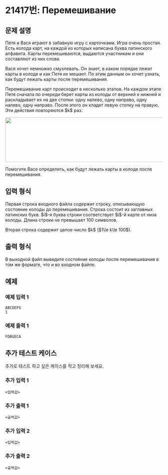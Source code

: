 # 21417번: Перемешивание

## 문제 설명


<p>Петя и Вася играют в забавную игру с карточками. Игра очень простая. Есть колода карт, на каждой из которых написана буква латинского алфавита. Карты перемешиваются, выдаются участникам и они составляют из них слова.</p>

<p>Вася хочет немножко смухлевать. Он знает, в каком порядке лежат карты в колоде и как Петя их мешает. По этим данным он хочет узнать, как будут лежать карты после перемешивания.&nbsp;</p>

<p>Перемешивание карт происходит в несколько этапов. На каждом этапе Петя сначала по очереди берет карты из колоды от верхней к нижней и раскладывает их на две стопки: одну налево, одну направо, одну налево, одну направо. После этого он кладет левую стопку на правую. Эти действия повторяются $k$ раз.</p>

<p style="text-align: center;"><img alt="" src="https://upload.acmicpc.net/d6978c54-1ba0-47df-abdc-0c90575d3013/-/preview/" style="width: 563px; height: 142px;"></p>

<p>Помогите Васе определить, как будут лежать карты в колоде после перемешивания.</p>



## 입력 형식


<p>Первая строка входного файла содержит строку, описывающую состояние колоды до перемешивания. Строка состоит из заглавных латинских букв. $i$-я буква строки соответствует $i$-й карте от низа колоды. Длина строки не превышает 100 символов.</p>

<p>Вторая строка содержит целое число $k$ ($1\le k\le 100$).</p>



## 출력 형식


<p>В выходной файл выведите состояние колоды после перемешивания в том же формате, что и во входном файле.</p>



## 예제

### 예제 입력 1

```
ABCDEFG
1

```

### 예제 출력 1

```
FDBGECA

```
          




## 추가 테스트 케이스

추가로 테스트 하고 싶은 케이스를 적고 정리해 보세요.

### 추가 입력 1

```
<입력값>
```

### 추가 출력 1

```
<출력값>
```

### 추가 입력 2

```
<입력값>
```

### 추가 출력 2

```
<출력값>
```
  